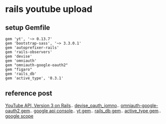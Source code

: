 # rails youtube upload

## setup Gemfile
```
gem 'yt', '~> 0.13.7'
gem 'bootstrap-sass', '~> 3.3.0.1'
gem 'autoprefixer-rails'
gem 'rails-observers'
gem 'devise'
gem 'omniauth'
gem "omniauth-google-oauth2"  
gem "figaro"
gem 'rails_db'
gem 'active_type', '0.3.1'
```
## reference post
[YouTube API, Version 3 on Rails](https://www.sitepoint.com/youtube-api-version-3-rails/)..
[devise_oauth_jomno](https://github.com/jomno/devise_facebook_kakao)..
[omniauth-google-oauth2 gem](https://github.com/zquestz/omniauth-google-oauth2)..
[google api console](https://console.developers.google.com/)..
[yt gem](https://github.com/Fullscreen/yt)..
[rails_db gem](https://github.com/igorkasyanchuk/rails_db)..
[active_type gem](https://github.com/makandra/active_type)..
[google scope](https://developers.google.com/identity/protocols/googlescopes)
